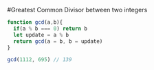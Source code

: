 #Greatest Common Divisor between two integers

```js 
function gcd(a,b){
  if(a % b === 0) return b
  let update = a % b
  return gcd(a = b, b = update)
}

gcd(1112, 695) // 139
```